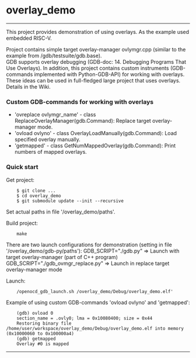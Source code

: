
# overlay_demo

----

This project provides demonstration of using overlays.
As the example used embedded RISC-V.

Project contains simple target overlay-manager ovlymgr.cpp (similar to the example from /gdb/testsuite/gdb.base).  
GDB supports overlay debugging (GDB-doc: 14. Debugging Programs That Use Overlays).
In addition, this project contains custom instruments (GDB-commands implemented with Python-GDB-API) for working with overlays.  
These ideas can be used in full-fledged large project that uses overlays.
Details in the Wiki.


### Custom GDB-commands for working with overlays

* 'ovreplace ovlymgr_name' - class ReplaceOverlayManager(gdb.Command):    Replace target overlay-manager mode.
* 'ovload ovlyno' - class OverlayLoadManually(gdb.Command):   Load specified overlay manually.
* 'getmapped' - class GetNumMappedOverlay(gdb.Command):   Print numbers of mapped overlays.


### Quick start

Get project:

        $ git clone ...
        $ cd overlay_demo
        $ git submodule update --init --recursive

Set actual paths in file '/overlay_demo/paths'.

Build project:

        make

There are two launch configurations for demonstration (setting in file '/overlay_demo/gdb-py/paths'):
        GDB_SCRIPT="./gdb.py"   =>  Launch with target overlay-manager (part of C++ program)
        GDB_SCRIPT="./gdb_ovmgr_replace.py"    =>   Launch in replace target overlay-manager mode

Launch:

        /openocd_gdb_launch.sh /overlay_demo/Debug/overlay_demo.elf'

Example of using custom GDB-commands 'ovload ovlyno' and 'getmapped':

        (gdb) ovload 0
        section_name = .ovly0; lma = 0x10080400; size = 0x44
        Restoring binary file /home/user/workspace/overlay_demo/Debug/overlay_demo.elf into memory (0x10000060 to 0x100000a4)
        (gdb) getmapped
        Overlay #0 is mapped

----

